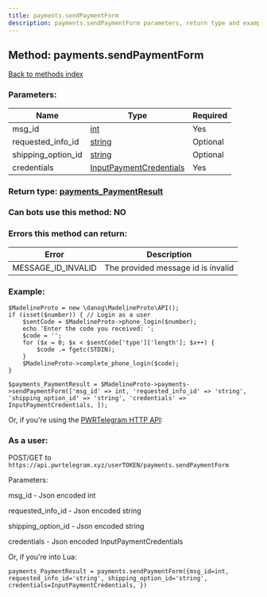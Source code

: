 ```yaml
---
title: payments.sendPaymentForm
description: payments.sendPaymentForm parameters, return type and example
---
```

## Method: payments.sendPaymentForm  
[Back to methods index](index.md)


### Parameters:

| Name     |    Type       | Required |
|----------|---------------|----------|
|msg\_id|[int](../types/int.md) | Yes|
|requested\_info\_id|[string](../types/string.md) | Optional|
|shipping\_option\_id|[string](../types/string.md) | Optional|
|credentials|[InputPaymentCredentials](../types/InputPaymentCredentials.md) | Yes|


### Return type: [payments\_PaymentResult](../types/payments_PaymentResult.md)

### Can bots use this method: **NO**


### Errors this method can return:

| Error    | Description   |
|----------|---------------|
|MESSAGE_ID_INVALID|The provided message id is invalid|


### Example:


```
$MadelineProto = new \danog\MadelineProto\API();
if (isset($number)) { // Login as a user
    $sentCode = $MadelineProto->phone_login($number);
    echo 'Enter the code you received: ';
    $code = '';
    for ($x = 0; $x < $sentCode['type']['length']; $x++) {
        $code .= fgetc(STDIN);
    }
    $MadelineProto->complete_phone_login($code);
}

$payments_PaymentResult = $MadelineProto->payments->sendPaymentForm(['msg_id' => int, 'requested_info_id' => 'string', 'shipping_option_id' => 'string', 'credentials' => InputPaymentCredentials, ]);
```

Or, if you're using the [PWRTelegram HTTP API](https://pwrtelegram.xyz):



### As a user:

POST/GET to `https://api.pwrtelegram.xyz/userTOKEN/payments.sendPaymentForm`

Parameters:

msg_id - Json encoded int

requested_info_id - Json encoded string

shipping_option_id - Json encoded string

credentials - Json encoded InputPaymentCredentials




Or, if you're into Lua:

```
payments_PaymentResult = payments.sendPaymentForm({msg_id=int, requested_info_id='string', shipping_option_id='string', credentials=InputPaymentCredentials, })
```


